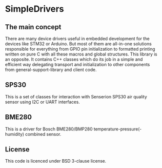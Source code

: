 # SimpleDrivers

## The main concept

There are many device drivers useful in embedded development for the devices like STM32 or Arduino. But most of them are all-in-one solutions responsible for everything from GPIO pin initialization to formatted printing written on pure C with all these macros and global structures.
This library is an opposite. It contains C++ classes which do its job in a simple and efficient way delegating transport and initialization to other components from general-support-library and client code. 

## SPS30

This is a set of classes for interaction with Senserion SPS30 air quality sensor using I2C or UART interfaces.

## BME280

This is a driver for Bosch BME280/BMP280 temperature-pressure(-humidity) combined sensor.

## License

This code is licenced under BSD 3-clause license.
